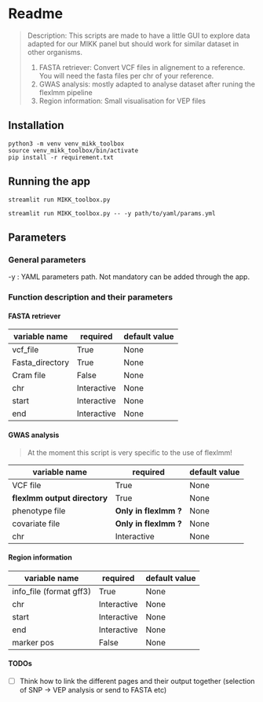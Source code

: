 # Readme

>
> Description: This scripts are made to have a little GUI to explore data adapted for our MIKK panel but should work for similar dataset in other organisms.
> 1. FASTA retriever: Convert VCF files in alignement to a reference. You will need the fasta files per chr of your reference.
> 2. GWAS analysis: mostly adapted to analyse dataset after runing the flexlmm pipeline
> 3. Region information: Small visualisation for VEP files
>

## Installation

```
python3 -m venv venv_mikk_toolbox
source venv_mikk_toolbox/bin/activate
pip install -r requirement.txt
```

## Running the app

`streamlit run MIKK_toolbox.py`

`streamlit run MIKK_toolbox.py -- -y path/to/yaml/params.yml`

## Parameters 

### General parameters

-y : YAML parameters path. Not mandatory can be added through the app.


### Function description and their parameters 

#### FASTA retriever

| variable name   | required    | default value |
|-----------------|-------------|---------------|
| vcf_file        | True        | None          |
| Fasta_directory | True        | None          |
| Cram file       | False       | None          |
| chr             | Interactive | None          |
| start           | Interactive | None          |
| end             | Interactive | None          |


#### GWAS analysis

> At the moment this script is very specific to the use of flexlmm!

| variable name                | required              | default value |
|------------------------------|-----------------------|---------------|
| VCF file                     | True                  | None          |
| **flexlmm output directory** | True                  | None          |
| phenotype file               | **Only in flexlmm ?** | None          |
| covariate file               | **Only in flexlmm ?** | None          |
| chr                          | Interactive           | None          |


#### Region information

| variable name           | required    | default value |
|-------------------------|-------------|---------------|
| info_file (format gff3) | True        | None          |
| chr                     | Interactive | None          |
| start                   | Interactive | None          |
| end                     | Interactive | None          |
| marker pos              | False       | None          |



#### TODOs
- [ ] Think how to link the different pages and their output together (selection of SNP → VEP analysis or send to FASTA etc)


